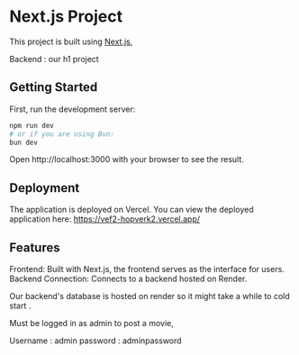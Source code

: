 # Next.js Project

This project is built using [Next.js](https://nextjs.org/),

Backend : our h1 project

## Getting Started

First, run the development server:

```bash
npm run dev
# or if you are using Bun:
bun dev
```

Open http://localhost:3000 with your browser to see the result.

## Deployment

The application is deployed on Vercel. You can view the deployed application here:
https://vef2-hopverk2.vercel.app/

## Features

Frontend: Built with Next.js, the frontend serves as the interface for users.
Backend Connection: Connects to a backend hosted on Render.

Our backend's database is hosted on render so it might take a while to cold start .


Must be logged in as admin to post a movie, 

Username : admin 
password : adminpassword
